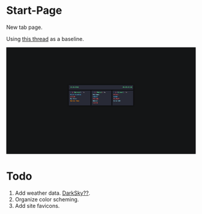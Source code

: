 # Start-Page
New tab page.

Using [this thread](https://www.reddit.com/r/startpages/comments/5gjfpv/terminal_in_the_browser/) as a baseline.

![preview](https://github.com/hypersymmetry/New-Tab/raw/master/img/preview.png "Preview")


# Todo

1. Add weather data. [DarkSky??](https://darksky.net/).
2. Organize color scheming.
3. Add site favicons.
